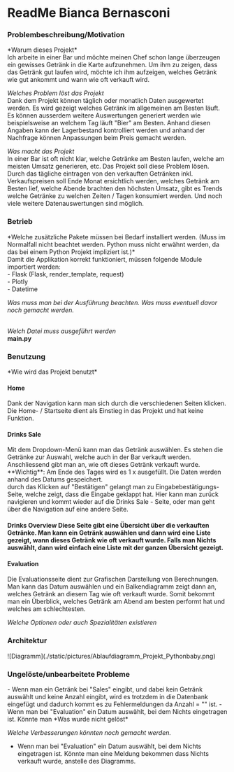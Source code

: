 <h1>ReadMe Bianca Bernasconi</h1>

<h3>Problembeschreibung/Motivation</h3>
*Warum dieses Projekt*
<br> Ich arbeite in einer Bar und möchte meinen Chef schon lange überzeugen ein gewisses Getränk in die Karte aufzunehmen.
Um ihm zu zeigen, dass das Getränk gut laufen wird, möchte ich ihm aufzeigen, welches Getränk wie gut ankommt und wann wie oft verkauft wird. 

*Welches Problem löst das Projekt*
<br> Dank dem Projekt können täglich oder monatlich Daten ausgewertet werden. Es wird gezeigt welches Getränk im allgemeinen am Besten läuft. 
Es können ausserdem weitere Auswertungen generiert werden wie beispielsweise an welchem Tag läuft "Bier" am Besten. Anhand diesen Angaben kann der Lagerbestand
kontrolliert werden und anhand der Nachfrage können Anpassungen beim Preis gemacht werden.

*Was macht das Projekt*
<br> In einer Bar ist oft nicht klar, welche Getränke am Besten laufen, welche am meisten Umsatz generieren, etc.
Das Projekt soll diese Problem lösen. Durch das tägliche eintragen von den verkauften Getränken inkl. Verkaufspreisen soll Ende Monat ersichtlich werden,
welches Getränk am Besten lief, welche Abende brachten den höchsten Umsatz, gibt es Trends welche Getränke zu welchen Zeiten / Tagen konsumiert werden. Und noch viele weitere Datenauswertungen sind möglich.


<h3>Betrieb</h3>
*Welche zusätzliche Pakete müssen bei Bedarf installiert werden. (Muss im Normalfall nicht beachtet werden. Python muss nicht erwähnt werden, da das bei einem Python Projekt impliziert ist.)*
<br> Damit die Applikation korrekt funktioniert, müssen folgende Module importiert werden:
<br> - Flask (Flask, render_template, request)
<br> - Plotly
<br> - Datetime

*Was muss man bei der Ausführung beachten. Was muss eventuell davor noch gemacht werden.*
<br><br>

*Welch Datei muss ausgeführt werden*
<br> **main.py**


<h3>Benutzung</h3>
*Wie wird das Projekt benutzt*
<h4>Home</h4>
Dank der Navigation kann man sich durch die verschiedenen Seiten klicken. 
<br>Die Home- / Startseite dient als Einstieg in das Projekt und hat keine Funktion.

<h4>Drinks Sale</h4>
Mit dem Dropdown-Menü kann man das Getränk auswählen. Es stehen die Getränke zur Auswahl, welche auch in der Bar verkauft werden.
Anschliessend gibt man an, wie oft dieses Getränk verkauft wurde. 
<br> **Wichtig**: Am Ende des Tages wird es 1 x ausgefüllt. Die Daten werden anhand des Datums gespeichert.
<br> durch das Klicken auf "Bestätigen" gelangt man zu Eingabebestätigungs-Seite, welche zeigt, dass die Eingabe geklappt hat. Hier kann man zurück navigieren und kommt wieder
auf die Drinks Sale - Seite, oder man geht über die Navigation auf eine andere Seite.

<h4>Drinks Overview</4>
Diese Seite gibt eine Übersicht über die verkauften Getränke. Man kann ein Getränk auswählen und dann
wird eine Liste gezeigt, wann dieses Getränk wie oft verkauft wurde.
Falls man Nichts auswählt, dann wird einfach eine Liste mit der ganzen Übersicht gezeigt.

<h4>Evaluation</h4>
Die Evaluationsseite dient zur Grafischen Darstellung von Berechnungen. 
Man kann das Datum auswählen und ein Balkendiagramm zeigt dann an, welches Getränk an diesem Tag wie oft verkauft wurde.
Somit bekommt man ein Überblick, welches Getränk am Abend am besten performt hat und welches am schlechtesten.



*Welche Optionen oder auch Spezialitäten existieren*



<h3>Architektur</h3>
![Diagramm](./static/pictures/Ablaufdiagramm_Projekt_Pythonbaby.png)



<h3>Ungelöste/unbearbeitete Probleme</h3>
- Wenn man ein Getränk bei "Sales" eingibt, und dabei kein Getränk auswählt und keine Anzahl eingibt, wird es 
trotzdem in die Datenbank eingefügt und dadurch kommt es zu Fehlermeldungen da Anzahl = "" ist.
- Wenn man bei "Evaluation" ein Datum auswählt, bei dem Nichts eingetragen ist. Könnte man 
*Was wurde nicht gelöst*


*Welche Verbesserungen könnten noch gemacht werden.*
- Wenn man bei "Evaluation" ein Datum auswählt, bei dem Nichts eingetragen ist. 
Könnte man eine Meldung bekommen dass Nichts verkauft wurde, anstelle des Diagramms.


